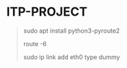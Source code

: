 # ITP-PROJECT

> sudo apt install python3-pyroute2
> 
> route -6
> 
>  sudo ip link add eth0 type dummy